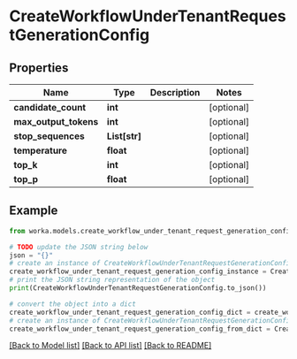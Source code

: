 # CreateWorkflowUnderTenantRequestGenerationConfig


## Properties

Name | Type | Description | Notes
------------ | ------------- | ------------- | -------------
**candidate_count** | **int** |  | [optional] 
**max_output_tokens** | **int** |  | [optional] 
**stop_sequences** | **List[str]** |  | [optional] 
**temperature** | **float** |  | [optional] 
**top_k** | **int** |  | [optional] 
**top_p** | **float** |  | [optional] 

## Example

```python
from worka.models.create_workflow_under_tenant_request_generation_config import CreateWorkflowUnderTenantRequestGenerationConfig

# TODO update the JSON string below
json = "{}"
# create an instance of CreateWorkflowUnderTenantRequestGenerationConfig from a JSON string
create_workflow_under_tenant_request_generation_config_instance = CreateWorkflowUnderTenantRequestGenerationConfig.from_json(json)
# print the JSON string representation of the object
print(CreateWorkflowUnderTenantRequestGenerationConfig.to_json())

# convert the object into a dict
create_workflow_under_tenant_request_generation_config_dict = create_workflow_under_tenant_request_generation_config_instance.to_dict()
# create an instance of CreateWorkflowUnderTenantRequestGenerationConfig from a dict
create_workflow_under_tenant_request_generation_config_from_dict = CreateWorkflowUnderTenantRequestGenerationConfig.from_dict(create_workflow_under_tenant_request_generation_config_dict)
```
[[Back to Model list]](../README.md#documentation-for-models) [[Back to API list]](../README.md#documentation-for-api-endpoints) [[Back to README]](../README.md)


